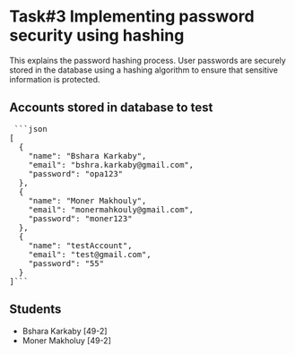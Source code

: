 # Task#3 Implementing password security using hashing

This explains the password hashing process. 
User passwords are securely stored in the database using a hashing algorithm to ensure that sensitive information is protected.


## Accounts stored in database to test

<pre> ```json 
[
  {
    "name": "Bshara Karkaby",
    "email": "bshra.karkaby@gmail.com",
    "password": "opa123"
  },
  {
    "name": "Moner Makhouly",
    "email": "monermahkouly@gmail.com",
    "password": "moner123"
  },
  {
    "name": "testAccount",
    "email": "test@gmail.com",
    "password": "55"
  }
]```
</pre>


## Students
- Bshara Karkaby [49-2]
- Moner Makholuy [49-2]
